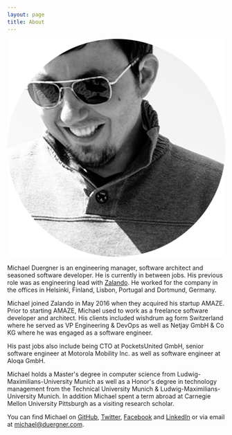 ```yaml
---
layout: page
title: About
---
```


<img src="/assets/michael_duergner.png" class="about" alt="Michael Duergner" />

Michael Duergner is an engineering manager, software architect and seasoned software developer. He is currently in between jobs. His previous role was as engineering lead with <a href="https://tech.zalando.com" target="_blank">Zalando</a>. He worked for the company in the offices in Helsinki, Finland, Lisbon, Portugal and Dortmund, Germany.

Michael joined Zalando in May 2016 when they acquired his startup AMAZE. Prior to starting AMAZE, Michael used to work as a freelance software developer and architect. His clients included wishdrum ag form Switzerland where he served as VP Engineering & DevOps as well as Netjay GmbH & Co KG where he was engaged as a software engineer.

His past jobs also include being CTO at PocketsUnited GmbH, senior software engineer at Motorola Mobility Inc. as well as software engineer at Aloqa GmbH.

Michael holds a Master's degree in computer science from Ludwig-Maximilians-University Munich as well as a Honor's degree in technology management from the Technical University Munich & Ludwig-Maximilians-University Munich. In addition Michael spent a term abroad at Carnegie Mellon University Pittsburgh as a visiting research scholar.
 
You can find Michael on <a href="https://github.com/duergner" target="_blank">GitHub</a>, <a href="https://twitter.com/duergner" target="_blank">Twitter</a>, <a href="https://facebook.com/duergner" target="_blank">Facebook</a> and <a href="https://www.linkedin.com/in/duergner/" target="_blank">LinkedIn</a> or via email at <a href="mailto:michael@duergner.com" target="_blank">michael@duergner.com</a>.
